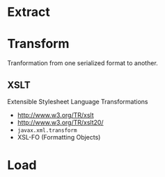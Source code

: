 # Extract

# Transform
Tranformation from one serialized format to another.

## XSLT
Extensible Stylesheet Language Transformations 
- http://www.w3.org/TR/xslt
- http://www.w3.org/TR/xslt20/
- `javax.xml.transform`
- XSL-FO (Formatting Objects)

# Load
